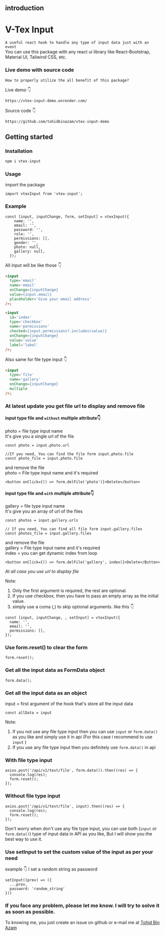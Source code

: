 ## introduction

# V-Tex Input

`A useful react hook to handle any type of input data just with an event` <br/>
You can use this package with any react ui library like React-Bootstrap, Material UI, Tailwind CSS, etc.

### Live demo with source code

`How to properly utilize the all benefit of this package?` <br/>

Live demo 👇

```HTML
https://vtex-input-demo.onrender.com/
```

Source code 👇

```HTML
https://github.com/tohidbinazam/vtex-input-demo
```

## Getting started

### Installation

```bash
npm i vtex-input
```

### Usage

import the package

```JS
import vtexInput from 'vtex-input';
```

### Example

```JS
const [input, inputChange, form, setInput] = vtexInput({
    name: '',
    email: '',
    password: '',
    role: '',
    permissions: [],
    gender: '',
    photo: null,
    gallery: null,
  });
```

All input will be like those 👇

```HTML
<input
  type='email'
  name='email'
  onChange={inputChange}
  value={input.email}
  placeholder='Give your email address'
/>;

<input
  id='index'
  type='checkbox'
  name='permissions'
  checked={input.permissions?.includes(value)}
  onChange={inputChange}
  value='value'
  label='label'
/>;

```

Also same for file type input 👇

```HTML
<input
  type='file'
  name='gallery'
  onChange={inputChange}
  multiple
/>;
```

### At latest update you get file url to display and remove file

#### input type file and `without` multiple attribute👇

photo = file type input name<br/>
It's give you a single url of the file

```JS
const photo = input.photo.url

//If you need, You can find the file form input.photo.file
const photo_file = input.photo.file
```

and remove the file<br/>
photo = File type input name and it's required

```JSX
<button onClick={() => form.delFile('photo')}>Delete</button>
```

#### input type file and `with` multiple attribute👇

gallery = file type input name<br/>
It's give you an array of url of the files

```JS
const photos = input.gallery.urls

// If you need, You can find all file form input.gallery.files
const photos_file = input.gallery.files
```

and remove the file<br/>
gallery = File type input name and it's required<br/>
index = you can get dynamic index from loop

```JSX
<button onClick={() => form.delFile('gallery', index)}>Delete</Button>
```

_At all case you use url to display file_

Note:<br/>

1. Only the first argument is required, the rest are optional. <br/>
2. If you use checkbox, then you have to pass an empty array as the initial value. <br/>
3. simply use a coma (,) to skip optional arguments. like this 👇

```JS
const [input, inputChange, , setInput] = vtexInput({
  name: '',
  email: '',
  permissions: [],
});
```

### Use form.reset() to clear the form

```JS
form.reset();
```

### Get all the input data as FormData object

```JS
form.data();
```

### Get all the input data as an object

input = first argument of the hook that's store all the input data

```JS
const allData = input
```

Note:<br/>

1. If you not use any file type input then you can use `input` or `form.data()` as you like and simply use it in api (For this case i recommend to use `input` ) <br/>
2. If you use any file type input then you definitely use `form.data()` in api

### With file type input

```JS
axios.post('/api/v1/test/file', form.data()).then((res) => {
  console.log(res);
  form.reset();
});
```

### Without file type input

```JS
axios.post('/api/v1/test/file', input).then((res) => {
  console.log(res);
  form.reset();
});
```

Don't worry when don't use any file type input, you can use both (`input` or `form.data()`) type of input data in API as you like, But I will show you the best way to use it.

### Use setInput to set the custom value of the input as per your need

example 👇 I set a random string as password

```JS
setInput((prev) => ({
  ...prev,
  password: 'random_string'
}))
```

### If you face any problem, please let me know. I will try to solve it as soon as possible.

To knowing me, you just create an issue on github or e-mail me at [Tohid Bin Azam](mailto:tohidbinazamsunny1@gmail.com)
